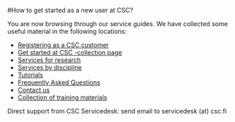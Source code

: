 #How to get started as a new user at CSC?

You are now browsing through our service guides.
We have collected some useful material in the following locations:

* [Registering as a CSC customer](https://research.csc.fi/accounts-and-projects)
* [Get started at CSC -collection page](https://www.csc.fi/get-started)
* [Services for research](https://research.csc.fi/home)
* [Services by discipline](https://research.csc.fi/sciences)
* [Tutorials](../../tutorials/index.md)
* [Frequently Asked Questions](index.md)
* [Contact us](../../support/contact.md)
* [Collection of training materials](https://www.csc.fi/en/web/training/materials)

Direct support from CSC Servicedesk: send email to servicedesk (at) csc.fi
